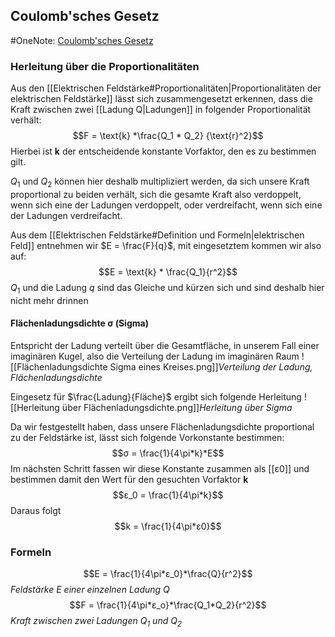## Coulomb'sches Gesetz
#OneNote: [Coulomb'sches Gesetz](https://onedrive.live.com/view.aspx?resid=63471C1A420E058F%2135717&id=documents&wd=target%28Physik%2FQ1-2%2Fe-Feld.one%7CFD2FF94F-AEFD-47C3-9B01-19B7DF694908%2FCoulomb%27sches%20Gesetz%7C4EFAA9D5-49CC-4EBE-AE73-FEC247515FA9%2F%29)

### Herleitung über die Proportionalitäten
Aus den [[Elektrischen Feldstärke#Proportionalitäten|Proportionalitäten der elektrischen Feldstärke]] lässt sich zusammengesetzt erkennen, dass die Kraft zwischen zwei [[Ladung Q|Ladungen]] in folgender Proportionalität verhält: $$F = \text{k} *\frac{Q_1 * Q_2} {\text{r}^2}$$Hierbei ist **k** der entscheidende konstante Vorfaktor, den es zu bestimmen gilt. 

$Q_1$ und $Q_2$ können hier deshalb multipliziert werden, da sich unsere Kraft proportional zu beiden verhält, sich die gesamte Kraft also verdoppelt, wenn sich eine der Ladungen verdoppelt, oder verdreifacht, wenn sich eine der Ladungen verdreifacht. 

Aus dem [[Elektrischen Feldstärke#Definition und Formeln|elektrischen Feld]] entnehmen wir $E = \frac{F}{q}$, mit eingesetztem kommen wir also auf: $$E = \text{k} * \frac{Q_1}{r^2}$$$Q_1$ und die Ladung $q$ sind das Gleiche und kürzen sich und sind deshalb hier nicht mehr drinnen

#### Flächenladungsdichte σ (Sigma)
Entspricht der Ladung verteilt über die Gesamtfläche, in unserem Fall einer imaginären Kugel, also die Verteilung der Ladung im imaginären Raum 
![[Flächenladungsdichte Sigma eines Kreises.png]]_Verteilung der Ladung, Flächenladungsdichte_

Eingesetz für $\frac{Ladung}{Fläche}$ ergibt sich folgende Herleitung 
![[Herleitung über Flächenladungsdichte.png]]_Herleitung über Sigma_

Da wir festgestellt haben, dass unsere Flächenladungsdichte proportional zu der Feldstärke ist, lässt sich folgende Vorkonstante bestimmen: $$σ = \frac{1}{4\pi*k}*E$$Im nächsten Schritt fassen wir diese Konstante zusammen als [[ε0]] und bestimmen damit den Wert für den gesuchten Vorfaktor **k**
$$ε_0 = \frac{1}{4\pi*k}$$
Daraus folgt 
$$k = \frac{1}{4\pi*ε0}$$

### Formeln
$$E = \frac{1}{4\pi*ε_0}*\frac{Q}{r^2}$$_Feldstärke E einer einzelnen Ladung $Q$_
$$F = \frac{1}{4\pi*ε_o}*\frac{Q_1*Q_2}{r^2}$$_Kraft zwischen zwei Ladungen $Q_1$ und $Q_2$_